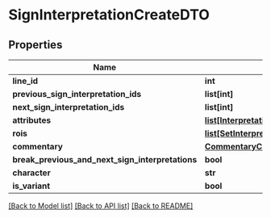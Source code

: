 # SignInterpretationCreateDTO

## Properties
Name | Type | Description | Notes
------------ | ------------- | ------------- | -------------
**line_id** | **int** |  | [optional] 
**previous_sign_interpretation_ids** | **list[int]** |  | [optional] 
**next_sign_interpretation_ids** | **list[int]** |  | [optional] 
**attributes** | [**list[InterpretationAttributeCreateDTO]**](InterpretationAttributeCreateDTO.md) |  | 
**rois** | [**list[SetInterpretationRoiDTO]**](SetInterpretationRoiDTO.md) |  | 
**commentary** | [**CommentaryCreateDTO**](CommentaryCreateDTO.md) |  | [optional] 
**break_previous_and_next_sign_interpretations** | **bool** |  | [optional] 
**character** | **str** |  | [optional] 
**is_variant** | **bool** |  | 

[[Back to Model list]](../README.md#documentation-for-models) [[Back to API list]](../README.md#documentation-for-api-endpoints) [[Back to README]](../README.md)


